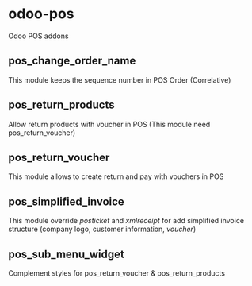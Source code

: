 # odoo-pos
Odoo POS addons

pos_change_order_name
------------------------
This module keeps the sequence number in POS Order (Correlative)

pos_return_products
-------------------
Allow return products with voucher in POS (This module need pos_return_voucher)

pos_return_voucher
-------------------

This module allows to create return and pay with vouchers in POS

pos_simplified_invoice
-------------------

This module override *posticket* and *xmlreceipt* for add simplified invoice structure
(company logo, customer information, *voucher*)

pos_sub_menu_widget
-------------------
Complement styles for pos_return_voucher & pos_return_products